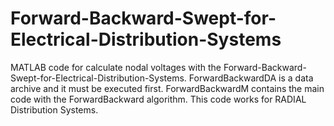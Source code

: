 # Forward-Backward-Swept-for-Electrical-Distribution-Systems
MATLAB code for calculate nodal voltages with the Forward-Backward-Swept-for-Electrical-Distribution-Systems.
ForwardBackwardDA is a data archive and it must be executed first.
ForwardBackwardM contains the main code with the ForwardBackward algorithm.
This code works for RADIAL Distribution Systems.
